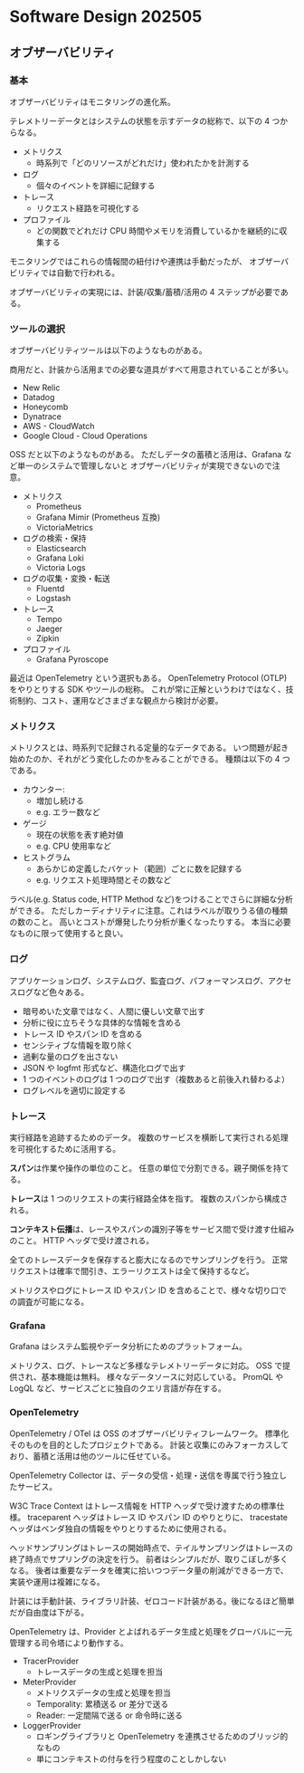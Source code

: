 # Software Design 202505

## オブザーバビリティ

### 基本

オブザーバビリティはモニタリングの進化系。

テレメトリーデータとはシステムの状態を示すデータの総称で、以下の 4 つからなる。

- メトリクス
  - 時系列で「どのリソースがどれだけ」使われたかを計測する
- ログ
  - 個々のイベントを詳細に記録する
- トレース
  - リクエスト経路を可視化する
- プロファイル
  - どの関数でどれだけ CPU 時間やメモリを消費しているかを継続的に収集する

モニタリングではこれらの情報間の紐付けや連携は手動だったが、
オブザーバビリティでは自動で行われる。

オブザーバビリティの実現には、計装/収集/蓄積/活用の 4 ステップが必要である。

### ツールの選択

オブザーバビリティツールは以下のようなものがある。

商用だと、計装から活用までの必要な道具がすべて用意されていることが多い。

- New Relic
- Datadog
- Honeycomb
- Dynatrace
- AWS - CloudWatch
- Google Cloud - Cloud Operations

OSS だと以下のようなものがある。
ただしデータの蓄積と活用は、Grafana など単一のシステムで管理しないと
オブザーバビリティが実現できないので注意。

- メトリクス
  - Prometheus
  - Grafana Mimir (Prometheus 互換)
  - VictoriaMetrics
- ログの検索・保持
  - Elasticsearch
  - Grafana Loki
  - Victoria Logs
- ログの収集・変換・転送
  - Fluentd
  - Logstash
- トレース
  - Tempo
  - Jaeger
  - Zipkin
- プロファイル
  - Grafana Pyroscope

最近は OpenTelemetry という選択もある。
OpenTelemetry Protocol (OTLP) をやりとりする SDK やツールの総称。
これが常に正解というわけではなく、技術制約、コスト、運用などさまざまな観点から検討が必要。

### メトリクス

メトリクスとは、時系列で記録される定量的なデータである。
いつ問題が起き始めたのか、それがどう変化したのかをみることができる。
種類は以下の 4 つである。

- カウンター:
  - 増加し続ける
  - e.g. エラー数など
- ゲージ
  - 現在の状態を表す絶対値
  - e.g. CPU 使用率など
- ヒストグラム
  - あらかじめ定義したバケット（範囲）ごとに数を記録する
  - e.g. リクエスト処理時間とその数など

ラベル(e.g. Status code, HTTP Method など)をつけることでさらに詳細な分析ができる。
ただしカーディナリティに注意。これはラベルが取りうる値の種類の数のこと。
高いとコストが爆発したり分析が重くなったりする。
本当に必要なものに限って使用すると良い。

### ログ

アプリケーションログ、システムログ、監査ログ、パフォーマンスログ、アクセスログなど色々ある。

- 暗号めいた文章ではなく、人間に優しい文章で出す
- 分析に役に立ちそうな具体的な情報を含める
- トレース ID やスパン ID を含める
- センシティブな情報を取り除く
- 過剰な量のログを出さない
- JSON や logfmt 形式など、構造化ログで出す
- 1 つのイベントのログは 1 つのログで出す（複数あると前後入れ替わるよ）
- ログレベルを適切に設定する

### トレース

実行経路を追跡するためのデータ。
複数のサービスを横断して実行される処理を可視化するために活用する。

**スパン**は作業や操作の単位のこと。
任意の単位で分割できる。親子関係を持てる。

**トレース**は 1 つのリクエストの実行経路全体を指す。
複数のスパンから構成される。

**コンテキスト伝播**は、レースやスパンの識別子等をサービス間で受け渡す仕組みのこと。
HTTP ヘッダで受け渡される。

全てのトレースデータを保存すると膨大になるのでサンプリングを行う。
正常リクエストは確率で間引き、エラーリクエストは全て保持するなど。

メトリクスやログにトレース ID やスパン ID を含めることで、様々な切り口での調査が可能になる。

### Grafana

Grafana はシステム監視やデータ分析にためのプラットフォーム。

メトリクス、ログ、トレースなど多様なテレメトリーデータに対応。
OSS で提供され、基本機能は無料。
様々なデータソースに対応している。
PromQL や LogQL など、サービスごとに独自のクエリ言語が存在する。

### OpenTelemetry

OpenTelemetry / OTel は OSS のオブザーバビリティフレームワーク。
標準化そのものを目的としたプロジェクトである。
計装と収集にのみフォーカスしており、蓄積と活用は他のツールに任せている。

OpenTelemetry Collector は、データの受信・処理・送信を専属で行う独立したサービス。

W3C Trace Context はトレース情報を HTTP ヘッダで受け渡すための標準仕様。
traceparent ヘッダはトレース ID やスパン ID のやりとりに、
tracestate ヘッダはベンダ独自の情報をやりとりするために使用される。

ヘッドサンプリングはトレースの開始時点で、テイルサンプリングはトレースの終了時点でサプリングの決定を行う。
前者はシンプルだが、取りこぼしが多くなる。
後者は重要なデータを確実に拾いつつデータ量の削減ができる一方で、実装や運用は複雑になる。

計装には手動計装、ライブラリ計装、ゼロコード計装がある。後になるほど簡単だが自由度は下がる。

OpenTelemetry は、Provider とよばれるデータ生成と処理をグローバルに一元管理する司令塔により動作する。

- TracerProvider
  - トレースデータの生成と処理を担当
- MeterProvider
  - メトリクスデータの生成と処理を担当
  - Temporality: 累積送る or 差分で送る
  - Reader: 一定間隔で送る or 命令時に送る
- LoggerProvider
  - ロギングライブラリと OpenTelemetry を連携させるためのブリッジ的なもの
  - 単にコンテキストの付与を行う程度のことしかしない
